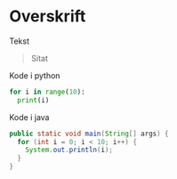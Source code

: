 # Overskrift

Tekst

> Sitat

Kode i python
```python
for i in range(10):
  print(i)
```

Kode i java
```java
public static void main(String[] args) {
  for (int i = 0; i < 10; i++) {
    System.out.println(i);
  }
}
```

